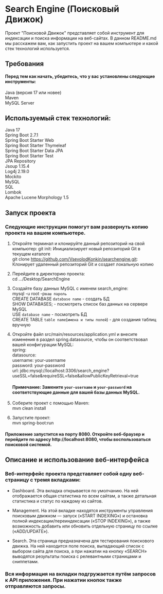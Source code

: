# Search Engine (Поисковый Движок)

Проект "Поисковой Движок" представляет собой инструмент для индексации и поиска информации на веб-сайтах. 
В данном README.md мы расскажем вам, как запустить проект на вашем компьютере и какой стек технологий используется.

## Требования

#### Перед тем как начать, убедитесь, что у вас установлены следующие инструменты:

Java (версия 17 или новее)  
Maven  
MySQL Server


## Используемый стек технологий:

Java 17  
Spring Boot 2.7.1  
Spring Boot Starter Web  
Spring Boot Starter Thymeleaf  
Spring Boot Starter Data JPA  
Spring Boot Starter Test  
JPA Repository  
Jsoup 1.15.4  
Log4j 2.19.0  
Mockito  
MySQL  
SQL  
Lombok  
Apache Lucene Morphology 1.5  


## Запуск проекта  
### Следующие инструкции помогут вам развернуть копию проекта на вашем компьютере.

1. Откройте терминал и клонируйте данный репозиторий на свой компьютер:
    git init: Инициализирует новый репозиторий Git в текущем каталоге     
    git clone https://github.com/VsevolodKonkin/searchengine.git: Клонирует удаленный репозиторий Git и создает локальную копию

3. Перейдите в директорию проекта:  
    cd .../Desktop/SearchEngine

4. Создайте базу данных MySQL с именем search_engine:  
    mysql -u root -p`ваш пароль`   
    CREATE DATABASE `database name` - создать БД   
    SHOW DATABASES; - посмотреть список баз данных на сервере MySQL    
    USE `database name` - посмотреть БД  
    CREATE TABLE `table name`(`имена и типы полей`) - для создания таблиц вручную  
   
6. Откройте файл src/main/resources/application.yml и внесите изменения в раздел spring.datasource, чтобы он соответствовал вашей конфигурации MySQL:  
    spring:  
    datasource:  
    username: your-username  
    password: your-password  
    url: jdbc:mysql://localhost:3306/search_engine?useSSL=false&requireSSL=false&allowPublicKeyRetrieval=true  
   #### Примечание: Замените `your-username` и `your-password` на соответствующие данные для вашей базы данных MySQL.

7. Соберите проект с помощью Maven:  
    mvn clean install

8. Запустите проект:  
    mvn spring-boot:run  
#### Приложение запустится на порту 8080. Откройте веб-браузер и перейдите по адресу http://localhost:8080, чтобы воспользоваться поисковой системой.


## Описание и использование веб-интерфейса

### Веб-интерфейс проекта представляет собой одну веб-страницу с тремя вкладками:

  - Dashboard. Эта вкладка открывается по умолчанию. На ней отображается общая статистика по всем сайтам, а также детальная статистика и статус по каждому из сайтов.

  - Management. На этой вкладке находятся инструменты управления поисковым движком — запуск («START INDEXING») и остановка полной индексации/переиндексации («STOP INDEXING»), а также возможность добавить или обновить отдельную страницу по ссылке («ADD/UPDATE»).

  - Search. Эта страница предназначена для тестирования поискового движка. На ней находится поле поиска, выпадающий список с выбором сайта для поиска, а при нажатии на кнопку «SEARCH» 
    выводятся результаты поиска с релевантными страницами и сниппетами.

### Вся информация на вкладки подгружается путём запросов к API приложения. При нажатии кнопок также отправляются запросы.
